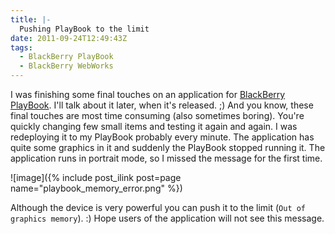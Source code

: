 ```yaml
---
title: |-
  Pushing PlayBook to the limit
date: 2011-09-24T12:49:43Z
tags:
  - BlackBerry PlayBook
  - BlackBerry WebWorks
---
```

I was finishing some final touches on an application for [BlackBerry PlayBook][1]. I'll talk about it later, when it's released. ;) And you know, these final touches are most time consuming (also sometimes boring). You're quickly changing few small items and testing it again and again. I was redeploying it to my PlayBook probably every minute. The application has quite some graphics in it and suddenly the PlayBook stopped running it. The application runs in portrait mode, so I missed the message for the first time.

![image]({% include post_ilink post=page name="playbook_memory_error.png" %})

Although the device is very powerful you can push it to the limit (`Out of graphics memory`). :) Hope users of the application will not see this message.

[1]: http://us.blackberry.com/playbook-tablet/